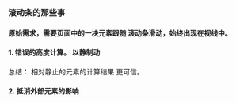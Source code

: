 ### 滚动条的那些事

#### 原始需求，需要页面中的一块元素跟随 滚动条滑动，始终出现在视线中。


#### 1. 错误的高度计算。 以静制动

总结： 相对静止的元素的计算结果 更可信。

#### 2. 抵消外部元素的影响

